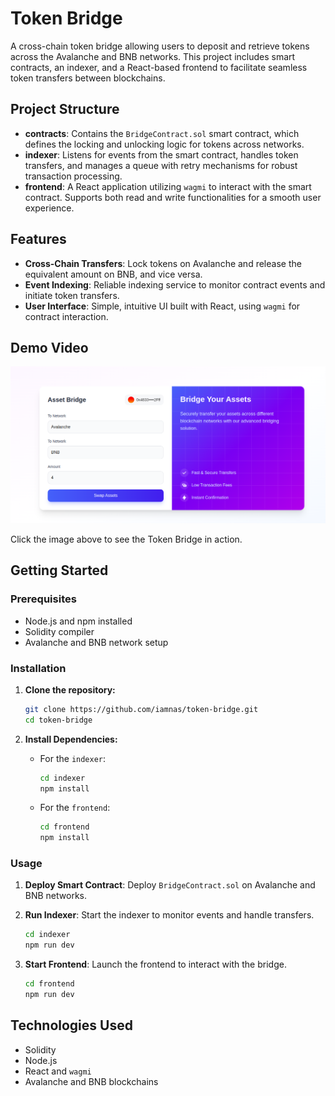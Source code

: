 # Token Bridge

A cross-chain token bridge allowing users to deposit and retrieve tokens across the Avalanche and BNB networks. This project includes smart contracts, an indexer, and a React-based frontend to facilitate seamless token transfers between blockchains.

## Project Structure

- **contracts**: Contains the `BridgeContract.sol` smart contract, which defines the locking and unlocking logic for tokens across networks.
- **indexer**: Listens for events from the smart contract, handles token transfers, and manages a queue with retry mechanisms for robust transaction processing.
- **frontend**: A React application utilizing `wagmi` to interact with the smart contract. Supports both read and write functionalities for a smooth user experience.

## Features

- **Cross-Chain Transfers**: Lock tokens on Avalanche and release the equivalent amount on BNB, and vice versa.
- **Event Indexing**: Reliable indexing service to monitor contract events and initiate token transfers.
- **User Interface**: Simple, intuitive UI built with React, using `wagmi` for contract interaction.

## Demo Video

[![Watch the Demo Video](./public/demo-thumbnail.png)](https://res.cloudinary.com/debysbb33/video/upload/v1730282338/upxzgh6p3yle8ui7ihyc.mp4)

Click the image above to see the Token Bridge in action.

## Getting Started

### Prerequisites

- Node.js and npm installed
- Solidity compiler
- Avalanche and BNB network setup

### Installation

1. **Clone the repository:**
   ```bash
   git clone https://github.com/iamnas/token-bridge.git
   cd token-bridge
   ```

2. **Install Dependencies:**
   - For the `indexer`:
     ```bash
     cd indexer
     npm install
     ```
   - For the `frontend`:
     ```bash
     cd frontend
     npm install
     ```

### Usage

1. **Deploy Smart Contract**: Deploy `BridgeContract.sol` on Avalanche and BNB networks.
   
2. **Run Indexer**: Start the indexer to monitor events and handle transfers.
   ```bash
   cd indexer
   npm run dev
   ```

3. **Start Frontend**: Launch the frontend to interact with the bridge.
   ```bash
   cd frontend
   npm run dev
   ```

## Technologies Used

- Solidity
- Node.js
- React and `wagmi`
- Avalanche and BNB blockchains
